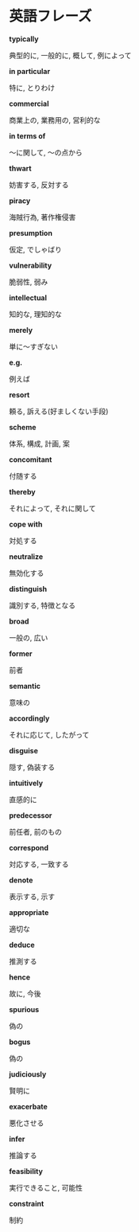 # 英語フレーズ


**typically**

典型的に, 一般的に, 概して, 例によって

**in particular**

特に, とりわけ

**commercial**

商業上の, 業務用の, 営利的な

**in terms of**

〜に関して, 〜の点から

**thwart**

妨害する, 反対する

**piracy**

海賊行為, 著作権侵害

**presumption**

仮定, でしゃばり

**vulnerability**

脆弱性, 弱み

**intellectual**

知的な, 理知的な

**merely**

単に〜すぎない

**e.g.**

例えば

**resort**

頼る, 訴える(好ましくない手段)

**scheme**

体系, 構成, 計画, 案

**concomitant**

付随する

**thereby**

それによって, それに関して

**cope with**

対処する

**neutralize**

無効化する

**distinguish**

識別する, 特徴となる

**broad**

一般の, 広い

**former**

前者

**semantic**

意味の

**accordingly**

それに応じて, したがって

**disguise**

隠す,  偽装する

**intuitively**

直感的に

**predecessor**

前任者, 前のもの

**correspond**

対応する, 一致する

**denote**

表示する, 示す

**appropriate**

適切な

**deduce**

推測する

**hence**

故に, 今後

**spurious**

偽の

**bogus**

偽の

**judiciously**

賢明に

**exacerbate**

悪化させる

**infer**

推論する

**feasibility**

実行できること, 可能性

**constraint**

制約
